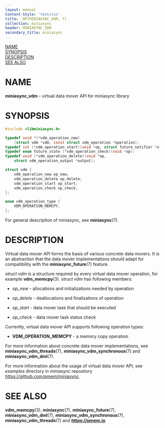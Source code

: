 ```yaml
---
layout: manual
Content-Style: 'text/css'
title: _MP(MINIASYNC_VDM, 7)
collection: miniasync
header: MINIASYNC_VDM
secondary_title: miniasync
...
```


[comment]: <> (SPDX-License-Identifier: BSD-3-Clause)
[comment]: <> (Copyright 2022, Intel Corporation)

[comment]: <> (miniasync_vdm.7 -- man page for miniasync vdm API)

[NAME](#name)<br />
[SYNOPSIS](#synopsis)<br />
[DESCRIPTION](#description)<br />
[SEE ALSO](#see-also)<br />

# NAME #

**miniasync_vdm** - virtual data mover API for miniasync library

# SYNOPSIS #

```c
#include <libminiasync.h>

typedef void *(*vdm_operation_new)
	(struct vdm *vdm, const struct vdm_operation *operation);
typedef int (*vdm_operation_start)(void *op, struct future_notifier *n);
typedef enum future_state (*vdm_operation_check)(void *op);
typedef void (*vdm_operation_delete)(void *op,
	struct vdm_operation_output *output);

struct vdm {
	vdm_operation_new op_new;
	vdm_operation_delete op_delete;
	vdm_operation_start op_start;
	vdm_operation_check op_check;
};

enum vdm_operation_type {
	VDM_OPERATION_MEMCPY,
};
```

For general description of miniasync, see **miniasync**(7).

# DESCRIPTION #

Virtual data mover API forms the basis of various concrete data movers.
It is an abstraction that the data mover implementations should adapt for
compatibility with the **miniasync_future**(7) feature.

*struct vdm* is a structure required by every virtual data mover operation, for
example **vdm_memcpy**(3). *struct vdm* has following members:

* *op_new* - allocations and initializations needed by operation

* *op_delete* - deallocations and finalizations of operation

* *op_start* - data mover task that should be executed

* *op_check* - data mover task status check

Currently, virtual data mover API supports following operation types:

* **VDM_OPERATION_MEMCPY** - a memory copy operation

For more information about concrete data mover implementations, see **miniasync_vdm_threads**(7),
**miniasync_vdm_synchronous**(7) and **miniasync_vdm_dml**(7).

For more information about the usage of virtual data mover API, see *examples* directory
in miniasync repository <https://github.com/pmem/miniasync>.

# SEE ALSO #

**vdm_memcpy**(3),
**miniasync**(7), **miniasync_future**(7),
**miniasync_vdm_dml**(7), **miniasync_vdm_synchronous**(7),
**miniasync_vdm_threads**(7) and **<https://pmem.io>**
